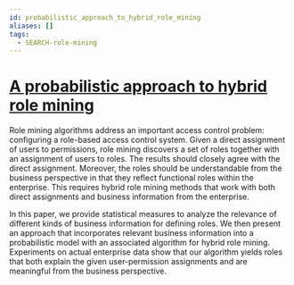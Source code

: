 ```yaml
---
id: probabilistic_approach_to_hybrid_role_mining
aliases: []
tags:
  - SEARCH-role-mining
---
```


# [A probabilistic approach to hybrid role mining](https://dl.acm.org/doi/abs/10.1145/1653662.1653675?casa_token=2bFs-UTWk2UAAAAA:gxe61h0UJc9UhLDjEVOjMCokRNGMwP7YCl-sFCIuV1NFwTYzFknkZHl0joWajMyTYCy1QFHTnUu1hQ)

Role mining algorithms address an important access control problem: configuring a role-based access control system. Given a direct assignment of users to permissions, role mining discovers a set of roles together with an assignment of users to roles. The results should closely agree with the direct assignment. Moreover, the roles should be understandable from the business perspective in that they reflect functional roles within the enterprise. This requires hybrid role mining methods that work with both direct assignments and business information from the enterprise.

In this paper, we provide statistical measures to analyze the relevance of different kinds of business information for defining roles. We then present an approach that incorporates relevant business information into a probabilistic model with an associated algorithm for hybrid role mining. Experiments on actual enterprise data show that our algorithm yields roles that both explain the given user-permission assignments and are meaningful from the business perspective.
